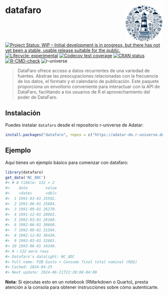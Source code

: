 
<!-- README.md is generated from README.Rmd. Please edit that file -->

# datafaro <img src="man/figures/logo.png" align="right" height="120" alt="" />

<!-- badges: start -->

[![Project Status: WIP – Initial development is in progress, but there
has not yet been a stable, usable release suitable for the
public.](https://www.repostatus.org/badges/latest/wip.svg)](https://www.repostatus.org/#wip)
[![Lifecycle:
experimental](https://img.shields.io/badge/lifecycle-experimental-orange.svg)](https://www.tidyverse.org/lifecycle/#experimental)
[![Codecov test
coverage](https://codecov.io/gh/datafaro/datafaroR/branch/master/graph/badge.svg)](https://codecov.io/gh/datafaro/datafaroR?branch=main)
[![CRAN
status](https://www.r-pkg.org/badges/version/datafaro)](https://CRAN.R-project.org/package=datafaro)
[![R-CMD-check](https://github.com/Datafaro/datafaroR/actions/workflows/R-CMD-check.yaml/badge.svg)](https://github.com/Datafaro/datafaroR/actions/workflows/R-CMD-check.yaml)
![r-universe](https://adatar-do.r-universe.dev/badges/datafaro)
<!-- badges: end -->

> DataFaro ofrece acceso a datos recurrentes de una variedad de fuentes.
> Abstrae las preocupaciones relacionadas con la frecuencia de los
> datos, el formato y el calendario de publicación. Este paquete
> proporciona un envoltorio conveniente para interactuar con la API de
> DataFaro, facilitando a los usuarios de R el aprovechamiento del poder
> de DataFaro.

## Instalación

Puedes instalar `datafaro` desde el repositorio r-universe de Adatar:

``` r
install.packages("datafaro", repos = c("https://adatar-do.r-universe.dev", "https://cran.r-project.org"))
```

## Ejemplo

Aquí tienes un ejemplo básico para comenzar con datafaro:

``` r
library(datafaro)
get_data('NC_XDC')
#> # A tibble: 132 × 2
#>    date        value
#>    <date>      <dbl>
#>  1 1991-03-01 25592.
#>  2 1991-06-01 25884.
#>  3 1991-09-01 26270.
#>  4 1991-12-01 28863.
#>  5 1992-03-01 29160.
#>  6 1992-06-01 30660.
#>  7 1992-09-01 31504.
#>  8 1992-12-01 36430.
#>  9 1993-03-01 32681.
#> 10 1993-06-01 34340.
#> # ℹ 122 more rows
#> Datafaro's datalight: NC_XDC
#> Full name: PIB Gasto > Consumo final total nominal (RD$)
#> Cached: 2024-04-25
#> Next update: 2024-06-11T22:20:08-04:00
```

**Nota:** Si ejecutas esto en un notebook (RMarkdown o Quarto), presta
atención a la consola para obtener instrucciones sobre cómo
autenticarte.

<!-- Testing the package
```r
docker build -t datafaror .
docker run -it datafaror
``` 
-->
